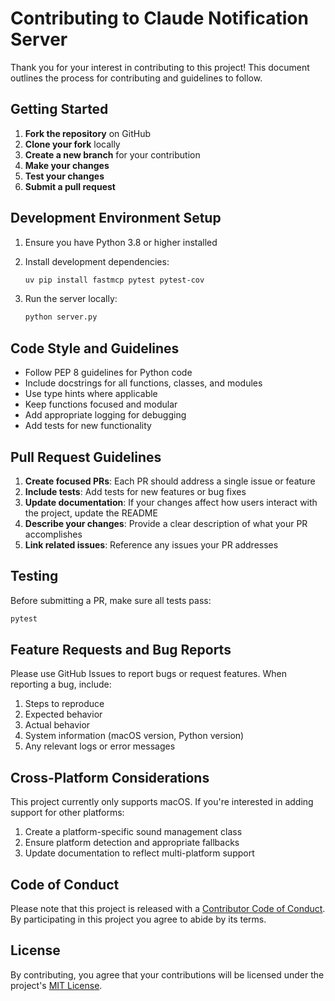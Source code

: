 # Contributing to Claude Notification Server

Thank you for your interest in contributing to this project! This document outlines the process for contributing and guidelines to follow.

## Getting Started

1. **Fork the repository** on GitHub
2. **Clone your fork** locally
3. **Create a new branch** for your contribution
4. **Make your changes**
5. **Test your changes**
6. **Submit a pull request**

## Development Environment Setup

1. Ensure you have Python 3.8 or higher installed
2. Install development dependencies:
   ```bash
   uv pip install fastmcp pytest pytest-cov
   ```
   
3. Run the server locally:
   ```bash
   python server.py
   ```

## Code Style and Guidelines

- Follow PEP 8 guidelines for Python code
- Include docstrings for all functions, classes, and modules
- Use type hints where applicable
- Keep functions focused and modular
- Add appropriate logging for debugging
- Add tests for new functionality

## Pull Request Guidelines

1. **Create focused PRs**: Each PR should address a single issue or feature
2. **Include tests**: Add tests for new features or bug fixes
3. **Update documentation**: If your changes affect how users interact with the project, update the README
4. **Describe your changes**: Provide a clear description of what your PR accomplishes
5. **Link related issues**: Reference any issues your PR addresses

## Testing

Before submitting a PR, make sure all tests pass:

```bash
pytest
```

## Feature Requests and Bug Reports

Please use GitHub Issues to report bugs or request features. When reporting a bug, include:

1. Steps to reproduce
2. Expected behavior
3. Actual behavior
4. System information (macOS version, Python version)
5. Any relevant logs or error messages

## Cross-Platform Considerations

This project currently only supports macOS. If you're interested in adding support for other platforms:

1. Create a platform-specific sound management class
2. Ensure platform detection and appropriate fallbacks
3. Update documentation to reflect multi-platform support

## Code of Conduct

Please note that this project is released with a [Contributor Code of Conduct](CODE_OF_CONDUCT.md). By participating in this project you agree to abide by its terms.

## License

By contributing, you agree that your contributions will be licensed under the project's [MIT License](LICENSE).
